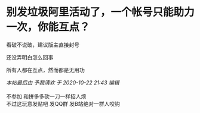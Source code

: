 # 别发垃圾阿里活动了，一个帐号只能助力一次，你能互点？


看破不说破，建议版主直接封号<img id="aimg_Nn1Zi" onclick="zoom(this, this.src, 0, 0, 0)" class="zoom" src="https://cdn.jsdelivr.net/gh/hishis/forum-master/public/images/patch.gif" onmouseover="img_onmouseoverfunc(this)" onload="thumbImg(this)" border="0" alt="" />

还没弄明白怎么回事

所有人都在互点，然而都是无用功<img src="static/image/smiley/default/titter.gif" smilieid="9" border="0" alt="" />

<i class="pstatus"> 本帖最后由 予我清欢 于 2020-10-22 21:43 编辑 </i><br />
<br />
不参加 和拼多多砍一刀一样招人烦<img src="static/image/smiley/default/lol.gif" smilieid="12" border="0" alt="" /> <br />
不过这玩意发贴吧 发QQ群 发B站绝对一群人咬钩<img id="aimg_BOU6w" onclick="zoom(this, this.src, 0, 0, 0)" class="zoom" src="https://cdn.jsdelivr.net/gh/hishis/forum-master/public/images/patch.gif" onmouseover="img_onmouseoverfunc(this)" onload="thumbImg(this)" border="0" alt="" />

